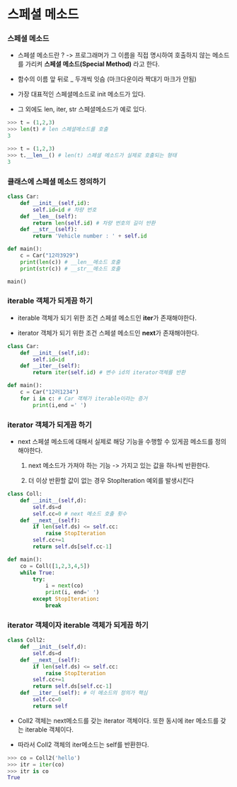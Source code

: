 # 스페셜 메소드

### 스페셜 메소드

-   스페셜 메소드란 ? -> 프로그래머가 그 이름을 직접 명시하여 호출하지 않는 메소드를 가리켜 **스페셜 메소드(Special Method)** 라고 한다.

-   함수의 이름 앞 뒤로 \_ 두개씩 잇슴 (마크다운이라 짝대기 마크가 안됨)

-   가장 대표적인 스페셜메소드로 init 메소드가 있다.

-   그 외에도 len, iter, str 스페셜메소드가 예로 있다.

```python
>>> t = (1,2,3)
>>> len(t) # len 스페셜메소드를 호출
3
```

```python
>>> t = (1,2,3)
>>> t.__len__() # len(t) 스페셜 메소드가 실제로 호출되는 형태
3
```

### 클래스에 스페셜 메소드 정의하기

```python
class Car:
    def __init__(self,id):
        self.id=id # 차량 번호
    def __len__(self):
        return len(self.id) # 차량 번호의 길이 반환
    def __str__(self):
        return 'Vehicle number : ' + self.id

def main():
    c = Car("12라3929")
    print(len(c)) # __len__메소드 호출
    print(str(c)) # __str__메소드 호출

main()
```

### iterable 객체가 되게끔 하기

-   iterable 객체가 되기 위한 조건 스페셜 메소드인 ****iter****가 존재해야한다.

-   iterator 객체가 되기 위한 조건 스페셜 메소드인 ****next****가 존재해야한다.

```python
class Car:
    def __init__(self,id):
        self.id=id
    def __iter__(self):
        return iter(self.id) # 변수 id의 iterator객체를 반환

def main():
    c = Car("12러1234")
    for i in c: # Car 객체가 iterable이라는 증거
        print(i,end =' ')
```

### iterator 객체가 되게끔 하기

-   next 스페셜 메소드에 대해서 실제로 해당 기능을 수행할 수 있게끔 메소드를 정의해야한다.

    1. next 메소드가 가져야 하는 기능 -> 가지고 있는 값을 하나씩 반환한다.

    2. 더 이상 반환할 값이 없는 경우 StopIteration 예외를 발생시킨다

```python
class Coll:
    def __init__(self,d):
        self.ds=d
        self.cc=0 # next 메소드 호출 횟수
    def __next__(self):
        if len(self.ds) <= self.cc:
            raise StopIteration
        self.cc+=1
        return self.ds[self.cc-1]

def main():
    co = Coll([1,2,3,4,5])
    while True:
        try:
            i = next(co)
            print(i, end=' ')
        except StopIteration:
            break
```

### iterator 객체이자 iterable 객체가 되게끔 하기

```python
class Coll2:
    def __init__(self,d):
        self.ds=d
    def __next__(self):
        if len(self.ds) <= self.cc:
            raise StopIteration
        self.cc+=1
        return self.ds[self.cc-1]
    def __iter__(self): # 이 메소드의 정의가 핵심
        self.cc=0
        return self

```

-   Coll2 객체는 next메소드를 갖는 iterator 객체이다. 또한 동시에 iter 메소드를 갖는 iterable 객체이다.

-   따라서 Coll2 객체의 iter메소드는 self를 반환한다.

```python
>>> co = Coll2('hello')
>>> itr = iter(co)
>>> itr is co
True
```
